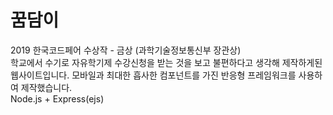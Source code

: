 # 꿈담이
2019 한국코드페어 수상작 - 금상 (과학기술정보통신부 장관상)  
학교에서 수기로 자유학기제 수강신청을 받는 것을 보고 불편하다고 생각해 제작하게된 웹사이트입니다. 모바일과 최대한 흡사한 컴포넌트를 가진 반응형 프레임워크를 사용하여 제작했습니다.  
Node.js + Express(ejs)
